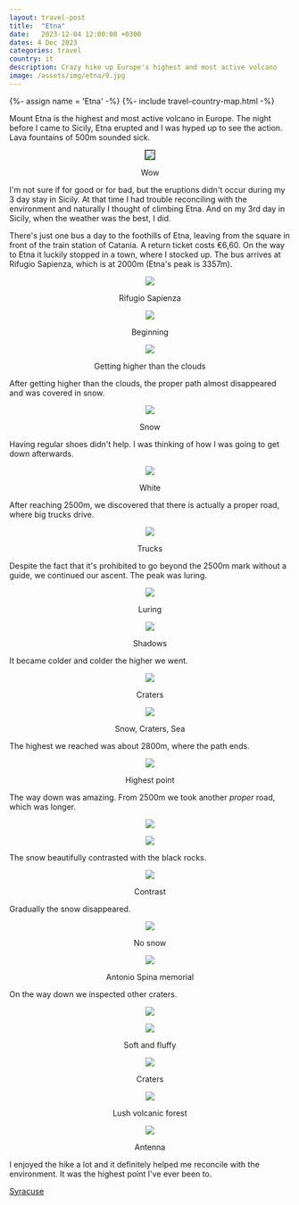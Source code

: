 ```yaml
---
layout: travel-post
title:  "Etna"
date:   2023-12-04 12:00:00 +0300
dates: 4 Dec 2023
categories: travel
country: it
description: Crazy hike up Europe's highest and most active volcano
image: /assets/img/etna/9.jpg
---
```

{%- assign name = 'Etna' -%}
{%- include travel-country-map.html -%}


Mount Etna is the highest and most active volcano in Europe. The night before I came to Sicily, Etna erupted and I was hyped up to see the action. Lava fountains of 500m sounded sick.

<center>
    <img style="border: 1px solid #000;" src="{{site.baseurl}}/assets/img/etna/0.png" />
    <p class="image-label">Wow</p>
</center>

I'm not sure if for good or for bad, but the eruptions didn't occur during my 3 day stay in Sicily. At that time I had trouble reconciling with the environment and naturally I thought of climbing Etna. And on my 3rd day in Sicily, when the weather was the best, I did. 

There's just one bus a day to the foothills of Etna, leaving from the square in front of the train station of Catania. A return ticket costs €6,60. On the way to Etna it luckily stopped in a town, where I stocked up. The bus arrives at Rifugio Sapienza, which is at 2000m (Etna's peak is 3357m).
<center>
    <img src="{{site.baseurl}}/assets/img/etna/1.jpg" />
    <p class="image-label">Rifugio Sapienza</p>
</center>

<center>
    <img src="{{site.baseurl}}/assets/img/etna/2.jpg" />
    <p class="image-label">Beginning</p>
</center>

<center>
    <img src="{{site.baseurl}}/assets/img/etna/3.jpg" />
    <p class="image-label">Getting higher than the clouds</p>
</center>

After getting higher than the clouds, the proper path almost disappeared and was covered in snow.
<center>
    <img src="{{site.baseurl}}/assets/img/etna/5.jpg" />
    <p class="image-label">Snow</p>
</center>

Having regular shoes didn't help. I was thinking of how I was going to get down afterwards.
<center>
    <img src="{{site.baseurl}}/assets/img/etna/6.jpg" />
    <p class="image-label">White</p>
</center>

After reaching 2500m, we discovered that there is actually a proper road, where big trucks drive.
<center>
    <img src="{{site.baseurl}}/assets/img/etna/7.jpg" />
    <p class="image-label">Trucks</p>
</center>

Despite the fact that it's prohibited to go beyond the 2500m mark without a guide, we continued our ascent. The peak was luring.
<center>
    <img src="{{site.baseurl}}/assets/img/etna/9.jpg" />
    <p class="image-label">Luring</p>
</center>

<center>
    <img src="{{site.baseurl}}/assets/img/etna/8.jpg" />
    <p class="image-label">Shadows</p>
</center>

It became colder and colder the higher we went.
<center>
    <img src="{{site.baseurl}}/assets/img/etna/10.jpg" />
    <p class="image-label">Craters</p>
</center>

<center>
    <img src="{{site.baseurl}}/assets/img/etna/11.jpg" />
    <p class="image-label">Snow, Craters, Sea</p>
</center>

The highest we reached was about 2800m, where the path ends.
<center>
    <img src="{{site.baseurl}}/assets/img/etna/12.jpg" />
    <p class="image-label">Highest point</p>
</center>

The way down was amazing. From 2500m we took another _proper_ road, which was longer.
<center>
    <img src="{{site.baseurl}}/assets/img/etna/13.jpg" />
    <p class="image-label"></p>
</center>

<center>
    <img src="{{site.baseurl}}/assets/img/etna/14.jpg" />
    <p class="image-label"></p>
</center>

The snow beautifully contrasted with the black rocks.
<center>
    <img src="{{site.baseurl}}/assets/img/etna/15.jpg" />
    <p class="image-label">Contrast</p>
</center>

Gradually the snow disappeared.
<center>
    <img src="{{site.baseurl}}/assets/img/etna/16.jpg" />
    <p class="image-label">No snow</p>
</center>

<center>
    <img src="{{site.baseurl}}/assets/img/etna/16r.jpg" />
    <p class="image-label">Antonio Spina memorial</p>
</center>

On the way down we inspected other craters.
<center>
    <img src="{{site.baseurl}}/assets/img/etna/17.jpg" />
    <p class="image-label"></p>
</center>

<center>
    <img src="{{site.baseurl}}/assets/img/etna/18.jpg" />
    <p class="image-label">Soft and fluffy</p>
</center>

<center>
    <img src="{{site.baseurl}}/assets/img/etna/18-1.jpg" />
    <p class="image-label">Craters</p>
</center>


<center>
    <img src="{{site.baseurl}}/assets/img/etna/19.jpg" />
    <p class="image-label">Lush volcanic forest</p>
</center>

<center>
    <img src="{{site.baseurl}}/assets/img/etna/20.jpg" />
    <p class="image-label">Antenna</p>
</center>

I enjoyed the hike a lot and it definitely helped me reconcile with the environment. It was the highest point I've ever been to.

<a class="prev" href="/travel/2023/syracuse">
    Syracuse
</a>